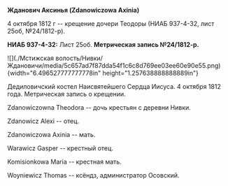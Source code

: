 **Жданович Аксинья (Zdanowiczowa Axinia)**

4 октября 1812 г -- крещение дочери Теодоры (НИАБ 937-4-32, лист 25об,
№24/1812-р).

**НИАБ 937-4-32:** Лист 25об. **Метрическая запись №24/1812-р.**

![](./Мстижская волость/Нивки/Ждановичи/media/5c657ad7f87dda54f1c6c8d769ee03ee60e90e55.png){width="6.496527777777778in"
height="1.257638888888889in"}

Дедиловичский костел Наисвятейшего Сердца Иисуса. 4 октября 1812 года.
Метрическая запись о крещении.

Zdanowiczowna Theodora -- дочь крестьян с деревни Нивки.

Zdanowicz Alexi -- отец.

Zdanowiczowa Axinia -- мать.

Warawicz Gasper -- крестный отец.

Komisionkowa Maria -- крестная мать.

Woyniewicz Thomas -- ксёндз, администратор Осовский.
